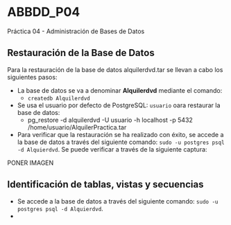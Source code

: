 # ABBDD_P04
Práctica 04 - Administración de Bases de Datos



## Restauración de la Base de Datos
Para la restauración de la base de datos alquilerdvd.tar se llevan a cabo los siguientes pasos:
- La base de datos se va a denominar **Alquilerdvd** mediante el comando:
  - `createdb Alquilerdvd`
- Se usa el usuario por defecto de PostgreSQL: `usuario` oara restaurar la base de datos:
  - pg_restore -d alquilerdvd -U usuario -h localhost -p 5432 /home/usuario/AlquilerPractica.tar
 - Para verificar que la restauración se ha realizado con éxito, se accede a la base de datos a través del siguiente comando: `sudo -u postgres psql -d Alquierdvd`. Se puede verificar a través de la siguiente captura:


PONER IMAGEN


## Identificación de tablas, vistas y secuencias
- Se accede a la base de datos a través del siguiente comando: `sudo -u postgres psql -d Alquierdvd`.
- 
